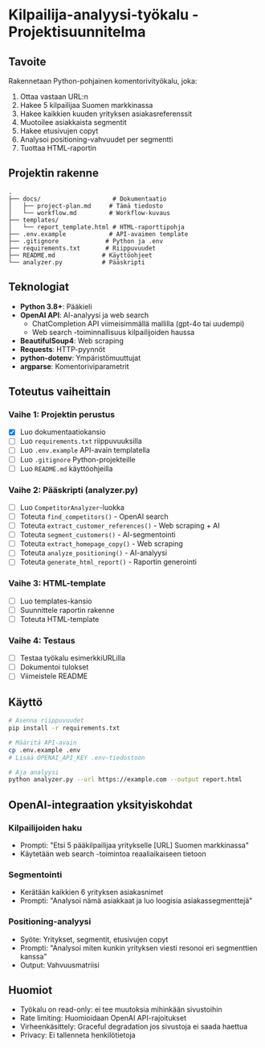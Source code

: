 # Kilpailija-analyysi-työkalu - Projektisuunnitelma

## Tavoite

Rakennetaan Python-pohjainen komentorivityökalu, joka:
1. Ottaa vastaan URL:n
2. Hakee 5 kilpailijaa Suomen markkinassa
3. Hakee kaikkien kuuden yrityksen asiakasreferenssit
4. Muotoilee asiakkaista segmentit
5. Hakee etusivujen copyt
6. Analysoi positioning-vahvuudet per segmentti
7. Tuottaa HTML-raportin

## Projektin rakenne

```
.
├── docs/                    # Dokumentaatio
│   ├── project-plan.md     # Tämä tiedosto
│   └── workflow.md         # Workflow-kuvaus
├── templates/
│   └── report_template.html # HTML-raporttipohja
├── .env.example            # API-avaimen template
├── .gitignore             # Python ja .env
├── requirements.txt       # Riippuvuudet
├── README.md             # Käyttöohjeet
└── analyzer.py           # Pääskripti
```

## Teknologiat

- **Python 3.8+**: Pääkieli
- **OpenAI API**: AI-analyysi ja web search
  - ChatCompletion API viimeisimmällä mallilla (gpt-4o tai uudempi)
  - Web search -toiminnallisuus kilpailijoiden haussa
- **BeautifulSoup4**: Web scraping
- **Requests**: HTTP-pyynnöt
- **python-dotenv**: Ympäristömuuttujat
- **argparse**: Komentoriviparametrit

## Toteutus vaiheittain

### Vaihe 1: Projektin perustus
- [x] Luo dokumentaatiokansio
- [ ] Luo `requirements.txt` riippuvuuksilla
- [ ] Luo `.env.example` API-avain templatella
- [ ] Luo `.gitignore` Python-projekteille
- [ ] Luo `README.md` käyttöohjeilla

### Vaihe 2: Pääskripti (analyzer.py)
- [ ] Luo `CompetitorAnalyzer`-luokka
- [ ] Toteuta `find_competitors()` - OpenAI search
- [ ] Toteuta `extract_customer_references()` - Web scraping + AI
- [ ] Toteuta `segment_customers()` - AI-segmentointi
- [ ] Toteuta `extract_homepage_copy()` - Web scraping
- [ ] Toteuta `analyze_positioning()` - AI-analyysi
- [ ] Toteuta `generate_html_report()` - Raportin generointi

### Vaihe 3: HTML-template
- [ ] Luo templates-kansio
- [ ] Suunnittele raportin rakenne
- [ ] Toteuta HTML-template

### Vaihe 4: Testaus
- [ ] Testaa työkalu esimerkkiURLilla
- [ ] Dokumentoi tulokset
- [ ] Viimeistele README

## Käyttö

```bash
# Asenna riippuvuudet
pip install -r requirements.txt

# Määritä API-avain
cp .env.example .env
# Lisää OPENAI_API_KEY .env-tiedostoon

# Aja analyysi
python analyzer.py --url https://example.com --output report.html
```

## OpenAI-integraation yksityiskohdat

### Kilpailijoiden haku
- Prompti: "Etsi 5 pääkilpailijaa yritykselle [URL] Suomen markkinassa"
- Käytetään web search -toimintoa reaaliaikaiseen tietoon

### Segmentointi
- Kerätään kaikkien 6 yrityksen asiakasnimet
- Prompti: "Analysoi nämä asiakkaat ja luo loogisia asiakassegmenttejä"

### Positioning-analyysi
- Syöte: Yritykset, segmentit, etusivujen copyt
- Prompti: "Analysoi miten kunkin yrityksen viesti resonoi eri segmenttien kanssa"
- Output: Vahvuusmatriisi

## Huomiot

- Työkalu on read-only: ei tee muutoksia mihinkään sivustoihin
- Rate limiting: Huomioidaan OpenAI API-rajoitukset
- Virheenkäsittely: Graceful degradation jos sivustoja ei saada haettua
- Privacy: Ei tallenneta henkilötietoja

